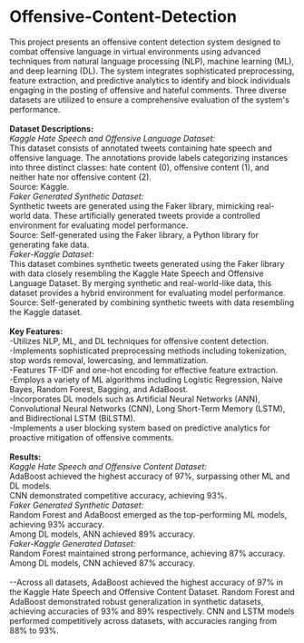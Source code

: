 # Offensive-Content-Detection
This project presents an offensive content detection system designed to combat offensive language in virtual environments using advanced techniques from natural language processing (NLP), machine learning (ML), and deep learning (DL). The system integrates sophisticated preprocessing, feature extraction, and predictive analytics to identify and block individuals engaging in the posting of offensive and hateful comments. Three diverse datasets are utilized to ensure a comprehensive evaluation of the system's performance.
<br><br>
**Dataset Descriptions:**<br>
*Kaggle Hate Speech and Offensive Language Dataset:*<br>
This dataset consists of annotated tweets containing hate speech and offensive language. The annotations provide labels categorizing instances into three distinct classes: hate content (0), offensive content (1), and neither hate nor offensive content (2).<br>
Source: Kaggle.<br>
*Faker Generated Synthetic Dataset:*<br>
Synthetic tweets are generated using the Faker library, mimicking real-world data. These artificially generated tweets provide a controlled environment for evaluating model performance.<br>
Source: Self-generated using the Faker library, a Python library for generating fake data.<br>
*Faker-Kaggle Dataset:*<br>
This dataset combines synthetic tweets generated using the Faker library with data closely resembling the Kaggle Hate Speech and Offensive Language Dataset. By merging synthetic and real-world-like data, this dataset provides a hybrid environment for evaluating model performance.<br>
Source: Self-generated by combining synthetic tweets with data resembling the Kaggle dataset.<br>
<br>
**Key Features:**<br>
-Utilizes NLP, ML, and DL techniques for offensive content detection.<br>
-Implements sophisticated preprocessing methods including tokenization, stop words removal, lowercasing, and lemmatization.<br>
-Features TF-IDF and one-hot encoding for effective feature extraction.<br>
-Employs a variety of ML algorithms including Logistic Regression, Naive Bayes, Random Forest, Bagging, and AdaBoost.<br>
-Incorporates DL models such as Artificial Neural Networks (ANN), Convolutional Neural Networks (CNN), Long Short-Term Memory (LSTM), and Bidirectional LSTM (BiLSTM).<br>
-Implements a user blocking system based on predictive analytics for proactive mitigation of offensive comments.<br>
<br>
**Results:**<br>
*Kaggle Hate Speech and Offensive Content Dataset:*<br>
AdaBoost achieved the highest accuracy of 97%, surpassing other ML and DL models.<br>
CNN demonstrated competitive accuracy, achieving 93%.<br>
*Faker Generated Synthetic Dataset:*<br>
Random Forest and AdaBoost emerged as the top-performing ML models, achieving 93% accuracy.<br>
Among DL models, ANN achieved 89% accuracy.<br>
*Faker-Kaggle Generated Dataset:*<br>
Random Forest maintained strong performance, achieving 87% accuracy.<br>
Among DL models, CNN achieved 87% accuracy.<br><br>
--Across all datasets, AdaBoost achieved the highest accuracy of 97% in the Kaggle Hate Speech and Offensive Content Dataset. Random Forest and AdaBoost demonstrated robust generalization in synthetic datasets, achieving accuracies of 93% and 89% respectively. CNN and LSTM models performed competitively across datasets, with accuracies ranging from 88% to 93%.
